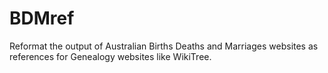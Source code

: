 # BDMref
Reformat the output of Australian Births Deaths and Marriages websites as references for Genealogy websites like WikiTree.
